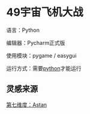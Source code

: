 # 49宇宙飞机大战
语言：Python

编辑器：Pycharm正式版

使用模块：pygame / easygui

运行方式：需要[python](https://www.python.org)才能运行

## 灵感来源
[第七维度：Astan](https://www.bilibili.com/video/BV1fv4y1v79s/)